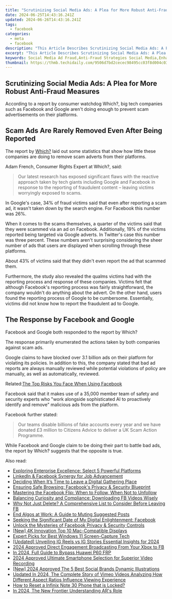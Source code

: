 ```yaml
---
title: "Scrutinizing Social Media Ads: A Plea for More Robust Anti-Fraud Measures"
date: 2024-06-25T14:43:16.241Z
updated: 2024-06-26T14:43:16.241Z
tags:
  - facebook
categories:
  - meta
  - facebook
description: "This Article Describes Scrutinizing Social Media Ads: A Plea for More Robust Anti-Fraud Measures"
excerpt: "This Article Describes Scrutinizing Social Media Ads: A Plea for More Robust Anti-Fraud Measures"
keywords: Social Media Ad Fraud,Anti-Fraud Strategies Social Media,Enhancing Ad Authenticity on Social Platforms,Social Media Fraud Prevention Techniques,Securing Social Ad Spend Against Scams,Improving Transparency in Online Advertisements,Robust Anti-Fraud Mechanisms for Social Media Campaigns
thumbnail: https://thmb.techidaily.com/9506d7bd2cecec98495cc03f8d004c03b0c85881c0a7db857ddbaa57f04d4e15.jpg
---
```


## Scrutinizing Social Media Ads: A Plea for More Robust Anti-Fraud Measures

 According to a report by consumer watchdog Which?, big tech companies such as Facebook and Google aren't doing enough to prevent scam advertisements on their platforms.

## Scam Ads Are Rarely Removed Even After Being Reported

 The report by [Which?](https://press.which.co.uk/whichpressreleases/google-and-facebook-failing-to-remove-online-scam-adverts-reported-by-victims-which-finds/) laid out some statistics that show how little these companies are doing to remove scam adverts from their platforms.

Adam French, Consumer Rights Expert at Which?, said:

> Our latest research has exposed significant flaws with the reactive approach taken by tech giants including Google and Facebook in response to the reporting of fraudulent content – leaving victims worryingly exposed to scams.

 In Google's case, 34% of fraud victims said that even after reporting a scam ad, it wasn't taken down by the search engine. For Facebook this number was 26%.

 When it comes to the scams themselves, a quarter of the victims said that they were scammed via an ad on Facebook. Additionally, 19% of the victims reported being targeted via Google adverts. In Twitter's case this number was three percent. These numbers aren't surprising considering the sheer number of ads that users are displayed when scrolling through these platforms.

 About 43% of victims said that they didn't even report the ad that scammed them.

 Furthermore, the study also revealed the qualms victims had with the reporting process and response of these companies. Victims felt that although Facebook's reporting process was fairly straightforward, the company wouldn't do anything about the advert. On the other hand, users found the reporting process of Google to be cumbersome. Essentially, victims did not know how to report the fraudulent ad to Google.

## The Response by Facebook and Google

Facebook and Google both responded to the report by Which?

 The response primarily enumerated the actions taken by both companies against scam ads.

 Google claims to have blocked over 3.1 billion ads on their platform for violating its policies. In addition to this, the company stated that bad ad reports are always manually reviewed while potential violations of policy are manually, as well as automatically, reviewed.

 Related:[The Top Risks You Face When Using Facebook](https://www.makeuseof.com/tag/the-top-4-risks-you-face-when-you-use-facebook/)

 Facebook said that it makes use of a 35,000 member team of safety and security experts who "work alongside sophisticated AI to proactively identify and remove" malicious ads from the platform.

Facebook further stated:

> Our teams disable billions of fake accounts every year and we have donated £3 million to Citizens Advice to deliver a UK Scam Action Programme.

 While Facebook and Google claim to be doing their part to battle bad ads, the report by Which? suggests that the opposite is true.


<ins class="adsbygoogle"
     style="display:block"
     data-ad-format="autorelaxed"
     data-ad-client="ca-pub-7571918770474297"
     data-ad-slot="1223367746"></ins>



<ins class="adsbygoogle"
     style="display:block"
     data-ad-client="ca-pub-7571918770474297"
     data-ad-slot="8358498916"
     data-ad-format="auto"
     data-full-width-responsive="true"></ins>

<span class="atpl-alsoreadstyle">Also read:</span>
<div><ul>
<li><a href="https://facebook.techidaily.com/exploring-enterprise-excellence-select-5-powerful-platforms/"><u>Exploring Enterprise Excellence: Select 5 Powerful Platforms</u></a></li>
<li><a href="https://facebook.techidaily.com/linkedin-and-facebook-synergy-for-job-advancement/"><u>LinkedIn & Facebook Synergy for Job Advancement</u></a></li>
<li><a href="https://facebook.techidaily.com/deciding-when-its-time-to-leave-a-digital-gathering-place/"><u>Deciding When It’s Time to Leave a Digital Gathering Place</u></a></li>
<li><a href="https://facebook.techidaily.com/ensuring-safe-browsing-facebooks-privacy-and-security-blueprint/"><u>Ensuring Safe Browsing: Facebook's Privacy & Security Blueprint</u></a></li>
<li><a href="https://facebook.techidaily.com/mastering-the-facebook-flip-when-to-follow-when-not-to-unfollow/"><u>Mastering the Facebook Flip: When to Follow, When Not to Unfollow</u></a></li>
<li><a href="https://facebook.techidaily.com/balancing-curiosity-and-compliance-downloading-fb-videos-wisely/"><u>Balancing Curiosity and Compliance: Downloading FB Videos Wisely</u></a></li>
<li><a href="https://facebook.techidaily.com/why-not-just-delete-a-comprehensive-list-to-consider-before-leaving-fb/"><u>Why Not Just Delete? A Comprehensive List to Consider Before Leaving FB</u></a></li>
<li><a href="https://facebook.techidaily.com/end-algos-at-work-a-guide-to-muting-suggested-posts/"><u>End Algos at Work: A Guide to Muting Suggested Posts</u></a></li>
<li><a href="https://facebook.techidaily.com/seeking-the-significant-date-of-my-digital-enlightenment-facebook/"><u>Seeking the Significant Date of My Digital Enlightenment: Facebook</u></a></li>
<li><a href="https://facebook.techidaily.com/unlock-the-mysteries-of-facebook-privacy-and-security-controls/"><u>Unlock the Mysteries of Facebook Privacy & Security Controls</u></a></li>
<li><a href="https://extra-information.techidaily.com/new-4k-innovation-top-10-mac-compatible-displays/"><u>[New] 4K Innovation  Top 10 Mac-Compatible Displays</u></a></li>
<li><a href="https://on-screen-recording.techidaily.com/expert-picks-for-best-windows-11-screen-capture-tech/"><u>Expert Picks for Best Windows 11 Screen-Capture Tech</u></a></li>
<li><a href="https://instagram-video-recordings.techidaily.com/updated-unveiling-ig-reels-vs-ig-stories-essential-insights-for-2024/"><u>[Updated] Unveiling IG Reels vs IG Stories  Essential Insights for 2024</u></a></li>
<li><a href="https://facebook-clips.techidaily.com/2024-approved-direct-engagement-broadcasting-from-your-xbox-to-fb/"><u>2024 Approved  Direct Engagement  Broadcasting From Your Xbox to FB</u></a></li>
<li><a href="https://android-frp.techidaily.com/in-2024-full-guide-to-bypass-huawei-p60-frp-by-drfone-android/"><u>In 2024, Full Guide to Bypass Huawei P60 FRP</u></a></li>
<li><a href="https://some-skills.techidaily.com/2024-approved-ultimate-smartphone-selection-for-superior-video-recording/"><u>2024 Approved  Ultimate Smartphone Selection for Superior Video Recording</u></a></li>
<li><a href="https://discord-videos.techidaily.com/new-2024-approved-the-5-best-social-brands-dynamic-illustrations/"><u>[New] 2024 Approved  The 5 Best Social Brands  Dynamic Illustrations</u></a></li>
<li><a href="https://voice-adjusting.techidaily.com/updated-in-2024-the-complete-story-of-vimeo-videos-analyzing-how-different-aspect-ratios-influence-viewing-experience/"><u>Updated In 2024, The Complete Story of Vimeo Videos Analyzing How Different Aspect Ratios Influence Viewing Experience</u></a></li>
<li><a href="https://unlock-android.techidaily.com/how-to-reset-a-infinix-note-30-phone-that-is-locked-by-drfone-android/"><u>How to Reset a Infinix Note 30 Phone that is Locked?</u></a></li>
<li><a href="https://some-approaches.techidaily.com/in-2024-the-new-frontier-understanding-ars-role/"><u>In 2024, The New Frontier  Understanding AR's Role</u></a></li>
</ul></div>
